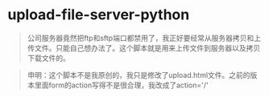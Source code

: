 upload-file-server-python
=========================
> 公司服务器竟然把ftp和sftp端口都禁用了，我正好要经常从服务器拷贝和上传文件。只能自己想办法了。这个脚本就是用来上传文件到服务器以及拷贝下载文件的。

> 申明：这个脚本不是我原创的，我只是修改了upload.html文件。之前的版本里面form的action写得不是很合理，我改成了action='/'


